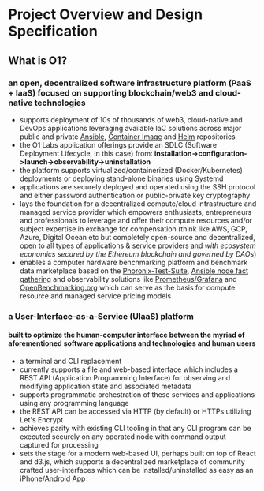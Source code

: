 # Project Overview and Design Specification

## What is O1?

### an open, decentralized software infrastructure platform (PaaS + IaaS) focused on supporting blockchain/web3 and cloud-native technologies
  - supports deployment of 10s of thousands of web3, cloud-native and DevOps applications leveraging available IaC solutions across major public and private [Ansible](https://galaxy.ansible.com/search?deprecated=false&keywords=&order_by=-relevance), [Container Image](https://hub.docker.com/search?q=) and [Helm](https://artifacthub.io/) repositories
  - the O1 Labs application offerings provide an SDLC (Software Deployment Lifecycle, in this case) from: **installation->configuration->launch->observability->uninstallation**
  - the platform supports virtualized/containerized (Docker/Kubernetes) deployments or deploying stand-alone binaries using Systemd
  - applications are securely deployed and operated using the SSH protocol and either password authentication or public-private key cryptography
  - lays the foundation for a decentralized compute/cloud infrastructure and managed service provider which empowers enthusiasts, entrepreneurs and professionals to leverage and offer their compute resources and/or subject expertise in exchange for compensation (think like AWS, GCP, Azure, Digital Ocean etc but completely open-source and decentralized, open to all types of applications & service providers and *with ecosystem economics secured by the Ethereum blockchain and governed by DAOs*)
  - enables a computer hardware benchmarking platform and benchmark data marketplace based on the [Phoronix-Test-Suite](https://www.phoronix-test-suite.com/), [Ansible node fact gathering](https://docs.ansible.com/ansible/latest/playbook_guide/playbooks_vars_facts.html?extIdCarryOver=true&sc_cid=701f2000001OH7TAAW) and observability solutions like [Prometheus/Grafana](https://prometheus.io/docs/visualization/grafana/) and [OpenBenchmarking.org](https://openbenchmarking.org/) which can serve as the basis for compute resource and managed service pricing models

### a User-Interface-as-a-Service (UIaaS) platform

#### built to optimize the human-computer interface between the myriad of aforementioned software applications and technologies and human users
  - a terminal and CLI replacement
  - currently supports a file and web-based interface which includes a REST API (Application Programming Interface) for observing and modifying application state and associated metadata
  - supports programmatic orchestration of these services and applications using any programming language
  - the REST API can be accessed via HTTP (by default) or HTTPs utilizing Let's Encrypt
  - achieves parity with existing CLI tooling in that any CLI program can be executed securely on any operated node with command output captured for processing
  - sets the stage for a modern web-based UI, perhaps built on top of React and d3.js, which supports a decentralized marketplace of community crafted user-interfaces which can be installed/uninstalled as easy as an iPhone/Android App
